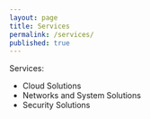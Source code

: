 ```yaml
---
layout: page
title: Services
permalink: /services/
published: true
---
```

Services:
-   Cloud Solutions
-   Networks and System Solutions
-   Security Solutions
